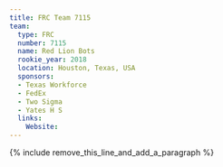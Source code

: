 ```yaml
---
title: FRC Team 7115
team:
  type: FRC
  number: 7115
  name: Red Lion Bots
  rookie_year: 2018
  location: Houston, Texas, USA
  sponsors:
  - Texas Workforce
  - FedEx
  - Two Sigma
  - Yates H S
  links:
    Website:
---
```


{% include remove_this_line_and_add_a_paragraph %}